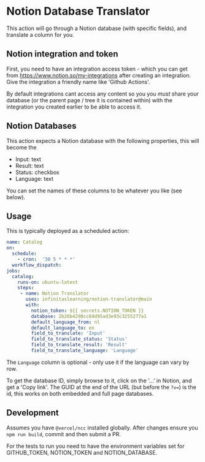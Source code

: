 # Notion Database Translator

This action will go through a Notion database (with specific fields), and translate a column for you.

## Notion integration and token

First, you need to have an integration access token - which you can get from https://www.notion.so/my-integrations after creating an integration.  Give the integration a friendly name like 'Github Actions'.

By default integrations cant access any content so you you *must* share your database (or the parent page / tree it is contained within) with the integration you created earlier to be able to access it.

## Notion Databases

This action expects a Notion database with the following properties, this will become the 

  - Input: text
  - Result: text
  - Status: checkbox
  - Language: text  

You can set the names of these columns to be whatever you like (see below).

## Usage

This is typically deployed as a scheduled action:

```yaml
name: Catalog
on:
  schedule:
    - cron:  '30 5 * * *'
  workflow_dispatch:
jobs:
  catalog:
    runs-on: ubuntu-latest
    steps:
     - name: Notion Translator  
       uses: infinitaslearning/notion-translator@main        
       with:          
         notion_token: ${{ secrets.NOTION_TOKEN }}
         database: 2b26b4290cc84d95ad3e93c3255277a1    
         default_language_from: nl
         default_language_to: en
         field_to_translate: 'Input'
         field_to_translate_status: 'Status'
         field_to_translate_result: 'Result'
         field_to_translate_language: 'Language'

```

The `Language` column is optional - only use it if the language can vary by row.

To get the database ID, simply browse to it, click on the '...' in Notion, and get a 'Copy link'.  The GUID at the end of the URL (but before the `?v=`) is the id, this works on both embedded and full page databases.

## Development

Assumes you have `@vercel/ncc` installed globally.
After changes ensure you `npm run build`, commit and then submit a PR.

For the tests to run you need to have the environment variables set for GITHUB_TOKEN, NOTION_TOKEN and NOTION_DATABASE.
